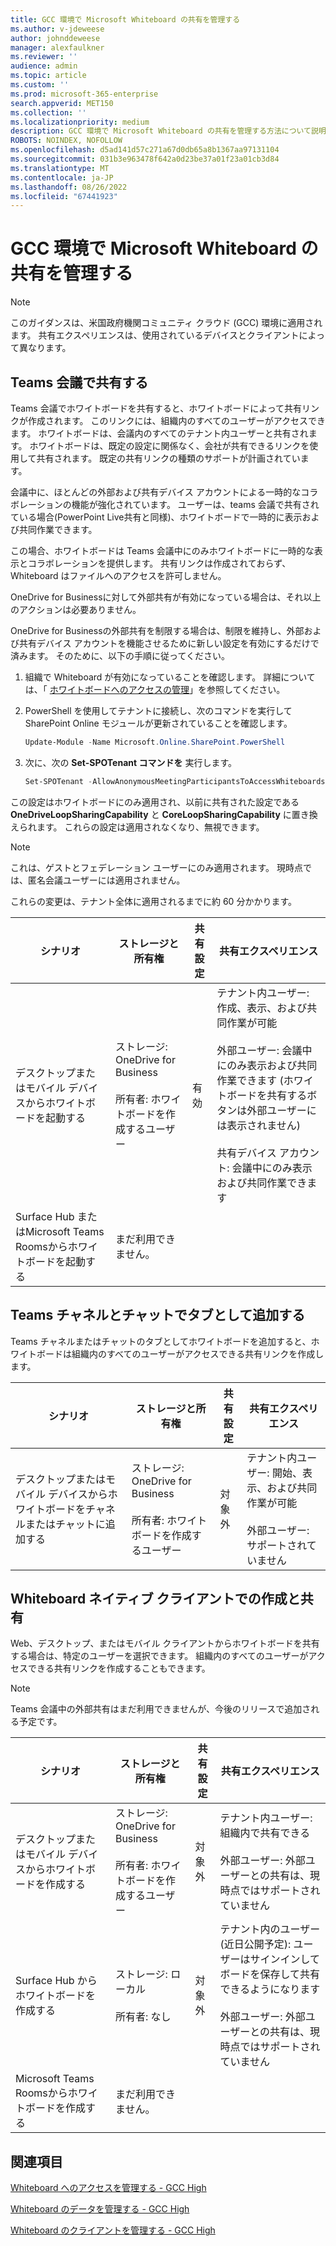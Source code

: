 ```yaml
---
title: GCC 環境で Microsoft Whiteboard の共有を管理する
ms.author: v-jdeweese
author: johnddeweese
manager: alexfaulkner
ms.reviewer: ''
audience: admin
ms.topic: article
ms.custom: ''
ms.prod: microsoft-365-enterprise
search.appverid: MET150
ms.collection: ''
ms.localizationpriority: medium
description: GCC 環境で Microsoft Whiteboard の共有を管理する方法について説明します。
ROBOTS: NOINDEX, NOFOLLOW
ms.openlocfilehash: d5ad141d57c271a67d0db65a8b1367aa97131104
ms.sourcegitcommit: 031b3e963478f642a0d23be37a01f23a01cb3d84
ms.translationtype: MT
ms.contentlocale: ja-JP
ms.lasthandoff: 08/26/2022
ms.locfileid: "67441923"
---
```

# <a name="manage-sharing-for-microsoft-whiteboard-in-gcc-environments"></a>GCC 環境で Microsoft Whiteboard の共有を管理する

> [!NOTE]
> このガイダンスは、米国政府機関コミュニティ クラウド (GCC) 環境に適用されます。 共有エクスペリエンスは、使用されているデバイスとクライアントによって異なります。

## <a name="share-in-teams-meetings"></a>Teams 会議で共有する

Teams 会議でホワイトボードを共有すると、ホワイトボードによって共有リンクが作成されます。 このリンクには、組織内のすべてのユーザーがアクセスできます。 ホワイトボードは、会議内のすべてのテナント内ユーザーと共有されます。 ホワイトボードは、既定の設定に関係なく、会社が共有できるリンクを使用して共有されます。 既定の共有リンクの種類のサポートが計画されています。

会議中に、ほとんどの外部および共有デバイス アカウントによる一時的なコラボレーションの機能が強化されています。 ユーザーは、teams 会議で共有されている場合(PowerPoint Live共有と同様)、ホワイトボードで一時的に表示および共同作業できます。

この場合、ホワイトボードは Teams 会議中にのみホワイトボードに一時的な表示とコラボレーションを提供します。 共有リンクは作成されておらず、Whiteboard はファイルへのアクセスを許可しません。

OneDrive for Businessに対して外部共有が有効になっている場合は、それ以上のアクションは必要ありません。

OneDrive for Businessの外部共有を制限する場合は、制限を維持し、外部および共有デバイス アカウントを機能させるために新しい設定を有効にするだけで済みます。 そのために、以下の手順に従ってください。

1. 組織で Whiteboard が有効になっていることを確認します。 詳細については、「 [ホワイトボードへのアクセスの管理](manage-whiteboard-access-gcc-high.md)」を参照してください。

2. PowerShell を使用してテナントに接続し、次のコマンドを実行して SharePoint Online モジュールが更新されていることを確認します。

   ```powershell
   Update-Module -Name Microsoft.Online.SharePoint.PowerShell
   ```

3. 次に、次の **Set-SPOTenant コマンドを** 実行します。

   ```powershell
   Set-SPOTenant -AllowAnonymousMeetingParticipantsToAccessWhiteboards On
   ```

この設定はホワイトボードにのみ適用され、以前に共有された設定である **OneDriveLoopSharingCapability** と **CoreLoopSharingCapability** に置き換えられます。 これらの設定は適用されなくなり、無視できます。

> [!NOTE]
> これは、ゲストとフェデレーション ユーザーにのみ適用されます。 現時点では、匿名会議ユーザーには適用されません。

これらの変更は、テナント全体に適用されるまでに約 60 分かかります。

|シナリオ|ストレージと所有権|共有設定|共有エクスペリエンス|
|---|---|---|---|
|デスクトップまたはモバイル デバイスからホワイトボードを起動する|ストレージ: OneDrive for Business<br><br>所有者: ホワイトボードを作成するユーザー|有効|テナント内ユーザー: 作成、表示、および共同作業が可能<br><br>外部ユーザー: 会議中にのみ表示および共同作業できます (ホワイトボードを共有するボタンは外部ユーザーには表示されません)<br><br>共有デバイス アカウント: 会議中にのみ表示および共同作業できます|
|Surface Hub またはMicrosoft Teams Roomsからホワイトボードを起動する|まだ利用できません。|||

## <a name="add-as-a-tab-in-teams-channels-and-chats"></a>Teams チャネルとチャットでタブとして追加する

Teams チャネルまたはチャットのタブとしてホワイトボードを追加すると、ホワイトボードは組織内のすべてのユーザーがアクセスできる共有リンクを作成します。

|シナリオ|ストレージと所有権|共有設定|共有エクスペリエンス|
|---|---|---|---|
|デスクトップまたはモバイル デバイスからホワイトボードをチャネルまたはチャットに追加する|ストレージ: OneDrive for Business<br><br>所有者: ホワイトボードを作成するユーザー|対象外|テナント内ユーザー: 開始、表示、および共同作業が可能<br><br>外部ユーザー: サポートされていません|

## <a name="create-and-share-in-whiteboard-native-clients"></a>Whiteboard ネイティブ クライアントでの作成と共有

Web、デスクトップ、またはモバイル クライアントからホワイトボードを共有する場合は、特定のユーザーを選択できます。 組織内のすべてのユーザーがアクセスできる共有リンクを作成することもできます。

>[!NOTE]
> Teams 会議中の外部共有はまだ利用できませんが、今後のリリースで追加される予定です。

|シナリオ|ストレージと所有権|共有設定|共有エクスペリエンス|
|---|---|---|---|
|デスクトップまたはモバイル デバイスからホワイトボードを作成する|ストレージ: OneDrive for Business<br><br>所有者: ホワイトボードを作成するユーザー|対象外|テナント内ユーザー: 組織内で共有できる<br><br>外部ユーザー: 外部ユーザーとの共有は、現時点ではサポートされていません|
|Surface Hub からホワイトボードを作成する|ストレージ: ローカル<br><br>所有者: なし|対象外|テナント内のユーザー (近日公開予定): ユーザーはサインインしてボードを保存して共有できるようになります<br><br>外部ユーザー: 外部ユーザーとの共有は、現時点ではサポートされていません|
|Microsoft Teams Roomsからホワイトボードを作成する|まだ利用できません。|||

## <a name="see-also"></a>関連項目

[Whiteboard へのアクセスを管理する - GCC High](manage-whiteboard-access-gcc-high.md)

[Whiteboard のデータを管理する - GCC High](manage-data-gcc-high.md)

[Whiteboard のクライアントを管理する - GCC High](manage-clients-gcc-high.md)
